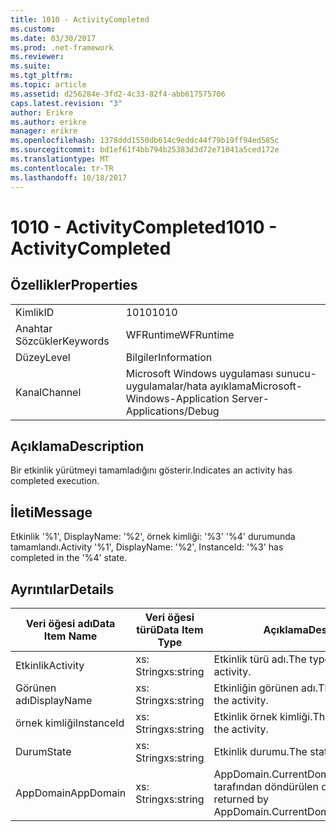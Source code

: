 ```yaml
---
title: 1010 - ActivityCompleted
ms.custom: 
ms.date: 03/30/2017
ms.prod: .net-framework
ms.reviewer: 
ms.suite: 
ms.tgt_pltfrm: 
ms.topic: article
ms.assetid: d256284e-3fd2-4c33-82f4-abb617575706
caps.latest.revision: "3"
author: Erikre
ms.author: erikre
manager: erikre
ms.openlocfilehash: 1378ddd1550db614c9eddc44f79b19ff94ed585c
ms.sourcegitcommit: bd1ef61f4bb794b25383d3d72e71041a5ced172e
ms.translationtype: MT
ms.contentlocale: tr-TR
ms.lasthandoff: 10/18/2017
---
```

# <a name="1010---activitycompleted"></a><span data-ttu-id="1b04e-102">1010 - ActivityCompleted</span><span class="sxs-lookup"><span data-stu-id="1b04e-102">1010 - ActivityCompleted</span></span>
## <a name="properties"></a><span data-ttu-id="1b04e-103">Özellikler</span><span class="sxs-lookup"><span data-stu-id="1b04e-103">Properties</span></span>  
  
|||  
|-|-|  
|<span data-ttu-id="1b04e-104">Kimlik</span><span class="sxs-lookup"><span data-stu-id="1b04e-104">ID</span></span>|<span data-ttu-id="1b04e-105">1010</span><span class="sxs-lookup"><span data-stu-id="1b04e-105">1010</span></span>|  
|<span data-ttu-id="1b04e-106">Anahtar Sözcükler</span><span class="sxs-lookup"><span data-stu-id="1b04e-106">Keywords</span></span>|<span data-ttu-id="1b04e-107">WFRuntime</span><span class="sxs-lookup"><span data-stu-id="1b04e-107">WFRuntime</span></span>|  
|<span data-ttu-id="1b04e-108">Düzey</span><span class="sxs-lookup"><span data-stu-id="1b04e-108">Level</span></span>|<span data-ttu-id="1b04e-109">Bilgiler</span><span class="sxs-lookup"><span data-stu-id="1b04e-109">Information</span></span>|  
|<span data-ttu-id="1b04e-110">Kanal</span><span class="sxs-lookup"><span data-stu-id="1b04e-110">Channel</span></span>|<span data-ttu-id="1b04e-111">Microsoft Windows uygulaması sunucu-uygulamalar/hata ayıklama</span><span class="sxs-lookup"><span data-stu-id="1b04e-111">Microsoft-Windows-Application Server-Applications/Debug</span></span>|  
  
## <a name="description"></a><span data-ttu-id="1b04e-112">Açıklama</span><span class="sxs-lookup"><span data-stu-id="1b04e-112">Description</span></span>  
 <span data-ttu-id="1b04e-113">Bir etkinlik yürütmeyi tamamladığını gösterir.</span><span class="sxs-lookup"><span data-stu-id="1b04e-113">Indicates an activity has completed execution.</span></span>  
  
## <a name="message"></a><span data-ttu-id="1b04e-114">İleti</span><span class="sxs-lookup"><span data-stu-id="1b04e-114">Message</span></span>  
 <span data-ttu-id="1b04e-115">Etkinlik '%1', DisplayName: '%2', örnek kimliği: '%3' '%4' durumunda tamamlandı.</span><span class="sxs-lookup"><span data-stu-id="1b04e-115">Activity '%1', DisplayName: '%2', InstanceId: '%3' has completed in the '%4' state.</span></span>  
  
## <a name="details"></a><span data-ttu-id="1b04e-116">Ayrıntılar</span><span class="sxs-lookup"><span data-stu-id="1b04e-116">Details</span></span>  
  
|<span data-ttu-id="1b04e-117">Veri öğesi adı</span><span class="sxs-lookup"><span data-stu-id="1b04e-117">Data Item Name</span></span>|<span data-ttu-id="1b04e-118">Veri öğesi türü</span><span class="sxs-lookup"><span data-stu-id="1b04e-118">Data Item Type</span></span>|<span data-ttu-id="1b04e-119">Açıklama</span><span class="sxs-lookup"><span data-stu-id="1b04e-119">Description</span></span>|  
|--------------------|--------------------|-----------------|  
|<span data-ttu-id="1b04e-120">Etkinlik</span><span class="sxs-lookup"><span data-stu-id="1b04e-120">Activity</span></span>|<span data-ttu-id="1b04e-121">xs: String</span><span class="sxs-lookup"><span data-stu-id="1b04e-121">xs:string</span></span>|<span data-ttu-id="1b04e-122">Etkinlik türü adı.</span><span class="sxs-lookup"><span data-stu-id="1b04e-122">The type name of the activity.</span></span>|  
|<span data-ttu-id="1b04e-123">Görünen adı</span><span class="sxs-lookup"><span data-stu-id="1b04e-123">DisplayName</span></span>|<span data-ttu-id="1b04e-124">xs: String</span><span class="sxs-lookup"><span data-stu-id="1b04e-124">xs:string</span></span>|<span data-ttu-id="1b04e-125">Etkinliğin görünen adı.</span><span class="sxs-lookup"><span data-stu-id="1b04e-125">The display name of the activity.</span></span>|  
|<span data-ttu-id="1b04e-126">örnek kimliği</span><span class="sxs-lookup"><span data-stu-id="1b04e-126">InstanceId</span></span>|<span data-ttu-id="1b04e-127">xs: String</span><span class="sxs-lookup"><span data-stu-id="1b04e-127">xs:string</span></span>|<span data-ttu-id="1b04e-128">Etkinlik örnek kimliği.</span><span class="sxs-lookup"><span data-stu-id="1b04e-128">The instance id of the activity.</span></span>|  
|<span data-ttu-id="1b04e-129">Durum</span><span class="sxs-lookup"><span data-stu-id="1b04e-129">State</span></span>|<span data-ttu-id="1b04e-130">xs: String</span><span class="sxs-lookup"><span data-stu-id="1b04e-130">xs:string</span></span>|<span data-ttu-id="1b04e-131">Etkinlik durumu.</span><span class="sxs-lookup"><span data-stu-id="1b04e-131">The state of the activity.</span></span>|  
|<span data-ttu-id="1b04e-132">AppDomain</span><span class="sxs-lookup"><span data-stu-id="1b04e-132">AppDomain</span></span>|<span data-ttu-id="1b04e-133">xs: String</span><span class="sxs-lookup"><span data-stu-id="1b04e-133">xs:string</span></span>|<span data-ttu-id="1b04e-134">AppDomain.CurrentDomain.FriendlyName tarafından döndürülen dize.</span><span class="sxs-lookup"><span data-stu-id="1b04e-134">The string returned by AppDomain.CurrentDomain.FriendlyName.</span></span>|
